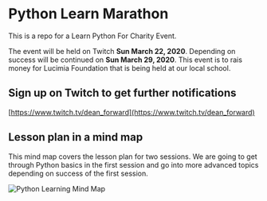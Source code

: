 # Python Learn Marathon
This is a repo for a Learn Python For Charity Event.

The event will be held on Twitch **Sun March 22, 2020**. Depending on success will be continued on **Sun March 29, 2020**.
This event is to rais money for Lucimia Foundation that is being held at our local school.

## Sign up on Twitch to get further notifications

[https://www.twitch.tv/dean_forward](https://www.twitch.tv/dean_forward)

## Lesson plan in a mind map
This mind map covers the lesson plan for two sessions. We are going to get through Python basics in the first session and go into more advanced topics depending on success of the first session.

![Python Learning Mind Map](https://github.com/ilyaGotfryd/python-learn-marathon/blob/master/python-learn-marathon-mind-map.png)
